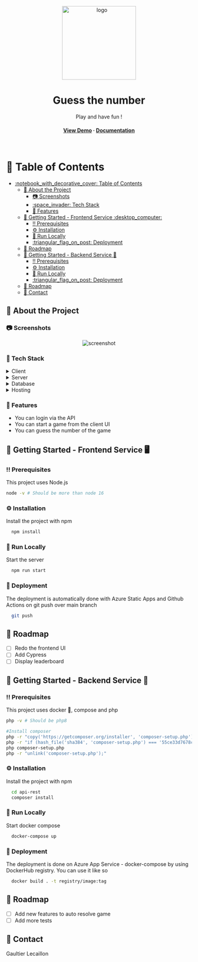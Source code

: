 
<div align="center">

  <img src="https://raw.githubusercontent.com/Louis3797/awesome-readme-template/main/assets/logo.png" alt="logo" width="200" height="auto" />
  <h1>Guess the number</h1>
  
  <p>
    Play and have fun !
  </p>
  

<h4>
    <a href="https://jolly-plant-0dd118c03.2.azurestaticapps.net">View Demo</a>
  <span> · </span>
    <a href="https://github.com/gaultierlecaillon/api-rest#readme">Documentation</a>
  </h4>
</div>

<br />

<!-- Table of Contents -->
# :notebook_with_decorative_cover: Table of Contents

- [:notebook\_with\_decorative\_cover: Table of Contents](#notebook_with_decorative_cover-table-of-contents)
  - [:star2: About the Project](#star2-about-the-project)
    - [:camera: Screenshots](#camera-screenshots)
    - [:space\_invader: Tech Stack](#space_invader-tech-stack)
    - [:dart: Features](#dart-features)
  - [:toolbox: Getting Started - Frontend Service :desktop\_computer:](#toolbox-getting-started---frontend-service-desktop_computer)
    - [:bangbang: Prerequisites](#bangbang-prerequisites)
    - [:gear: Installation](#gear-installation)
    - [:running: Run Locally](#running-run-locally)
    - [:triangular\_flag\_on\_post: Deployment](#triangular_flag_on_post-deployment)
  - [:compass: Roadmap](#compass-roadmap)
  - [:toolbox: Getting Started - Backend Service :abacus:](#toolbox-getting-started---backend-service-abacus)
    - [:bangbang: Prerequisites](#bangbang-prerequisites-1)
    - [:gear: Installation](#gear-installation-1)
    - [:running: Run Locally](#running-run-locally-1)
    - [:triangular\_flag\_on\_post: Deployment](#triangular_flag_on_post-deployment-1)
  - [:compass: Roadmap](#compass-roadmap-1)
  - [:handshake: Contact](#handshake-contact)

<!-- About the Project -->
## :star2: About the Project

<!-- Screenshots -->
### :camera: Screenshots

<div align="center">
  <img src="https://i.postimg.cc/ncWztRHg/screenshot.png" alt="screenshot" />
</div>

<!-- TechStack -->
### :space_invader: Tech Stack

<details>
  <summary>Client</summary>
  <ul>
    <li><a href="https://reactjs.org/">React.js</a></li>
    <li><a href="https://mui.com/">MUI React</a></li>
  </ul>
</details>

<details>
  <summary>Server</summary>
  <ul>
    <li><a href="https://laravel.com/">Laravel</a></li>
  </ul>
</details>

<details>
<summary>Database</summary>
  <ul>
    <li><a href="https://azure.microsoft.com/en-us/products/mysql/">Azure MySQL server</a></li>
  </ul>
</details>

<details>
<summary>Hosting</summary>
  <ul>
    <li><a href="https://azure.microsoft.com/en-us/products/app-service/static">Azure Static Web App</a></li>
    <li><a href="https://azure.microsoft.com/fr-fr/products/app-service">Azure App Service</a></li>
  </ul>
</details>



<!-- Features -->
### :dart: Features

- You can login via the API
- You can start a game from the client UI
- You can guess the number of the game


<!-- Getting Started -->
## :toolbox: Getting Started - Frontend Service :desktop_computer:

<!-- Prerequisites -->
### :bangbang: Prerequisites

This project uses Node.js

```bash
node -v # Should be more than node 16


```
<!-- Installation -->
### :gear: Installation

Install the project with npm

```bash
  npm install
```


<!-- Run Locally -->
### :running: Run Locally

Start the server

```bash
  npm run start
```

<!-- Deployment -->
### :triangular_flag_on_post: Deployment

The deployment is automatically done with Azure Static Apps and Github Actions on git push over main branch

```bash
  git push
```

<!-- Roadmap -->
## :compass: Roadmap

- [ ] Redo the frontend UI
- [ ] Add Cypress
- [ ] Display leaderboard

<!-- Getting Started -->
## :toolbox: Getting Started - Backend Service :abacus:

<!-- Prerequisites -->
### :bangbang: Prerequisites

This project uses docker :whale2:, compose and php

```bash
php -v # Should be php8
```

```bash
#Install composer
php -r "copy('https://getcomposer.org/installer', 'composer-setup.php');"
php -r "if (hash_file('sha384', 'composer-setup.php') === '55ce33d7678c5a611085589f1f3ddf8b3c52d662cd01d4ba75c0ee0459970c2200a51f492d557530c71c15d8dba01eae') { echo 'Installer verified'; } else { echo 'Installer corrupt'; unlink('composer-setup.php'); } echo PHP_EOL;"
php composer-setup.php
php -r "unlink('composer-setup.php');"
```

<!-- Installation -->
### :gear: Installation

Install the project with npm

```bash
  cd api-rest
  composer install
```

<!-- Run Locally -->
### :running: Run Locally

Start docker compose

```bash
  docker-compose up
```

<!-- Deployment -->
### :triangular_flag_on_post: Deployment

The deployment is done on Azure App Service - docker-compose by using DockerHub registry.
You can use it like so
```bash
  docker build . -t registry/image:tag
```

<!-- Roadmap -->
## :compass: Roadmap

- [ ] Add new features to auto resolve game
- [ ] Add more tests

<!-- Contact -->
## :handshake: Contact

Gaultier Lecaillon


